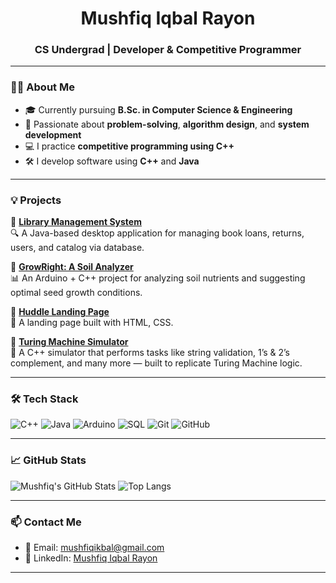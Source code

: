 <h1 align="center">Mushfiq Iqbal Rayon</h1>
<h3 align="center">CS Undergrad | Developer & Competitive Programmer</h3>

---

### 🧑‍🎓 About Me

- 🎓 Currently pursuing **B.Sc. in Computer Science & Engineering**
- 🧠 Passionate about **problem-solving**, **algorithm design**, and **system development**
- 💻 I practice **competitive programming using C++**
- 🛠️ I develop software using **C++** and **Java**

---

### 💡 Projects

🚀 **[Library Management System](https://github.com/UltimateRayon/Library-Management-System)**  
🔍 A Java-based desktop application for managing book loans, returns, users, and catalog via database.

🌱 **[GrowRight: A Soil Analyzer](https://github.com/UltimateRayon/GrowRight-A-soil-Analyzer)**  
📊 An Arduino + C++ project for analyzing soil nutrients and suggesting optimal seed growth conditions.

🧩 **[Huddle Landing Page](https://github.com/UltimateRayon/Huddle-webpage)**  
🎨 A landing page built with HTML, CSS.

🧠 **[Turing Machine Simulator](https://github.com/Samsu-GG/Turing-Machine)**  
🔄 A C++ simulator that performs tasks like string validation, 1’s & 2’s complement, and many more — built to replicate Turing Machine logic.

---

### 🛠️ Tech Stack

![C++](https://img.shields.io/badge/-C++-00599C?style=flat&logo=c%2B%2B&logoColor=white)
![Java](https://img.shields.io/badge/-Java-007396?style=flat&logo=java&logoColor=white)
![Arduino](https://img.shields.io/badge/-Arduino-00979D?style=flat&logo=arduino&logoColor=white)
![SQL](https://img.shields.io/badge/-SQL-4479A1?style=flat&logo=postgresql&logoColor=white)
![Git](https://img.shields.io/badge/-Git-F05032?style=flat&logo=git&logoColor=white)
![GitHub](https://img.shields.io/badge/-GitHub-181717?style=flat&logo=github&logoColor=white)

---

### 📈 GitHub Stats

![Mushfiq's GitHub Stats](https://github-readme-stats.vercel.app/api?username=UltimateRayon&show_icons=true&theme=tokyonight)
![Top Langs](https://github-readme-stats.vercel.app/api/top-langs/?username=UltimateRayon&layout=compact&theme=tokyonight)

---

### 📫 Contact Me

- 📧 Email: mushfiqikbal@gmail.com  
- 💼 LinkedIn: [Mushfiq Iqbal Rayon](https://linkedin.com/in/mushfiq-iqbal-rayon-296733306/)

---
